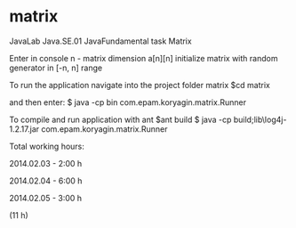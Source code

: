 matrix
======

JavaLab Java.SE.01 JavaFundamental task Matrix

Enter in console n - matrix dimension a[n][n]
initialize matrix with random generator in [-n, n] range



To run the application navigate into the project folder matrix 
	$cd matrix
    
and then enter:
	$ java -cp bin com.epam.koryagin.matrix.Runner
	
To compile and run application with ant
	$ant build
	$ java -cp build;lib\log4j-1.2.17.jar com.epam.koryagin.matrix.Runner
	
Total working hours:


2014.02.03 - 2:00 h

2014.02.04 - 6:00 h

2014.02.05 - 3:00 h

(11 h)
